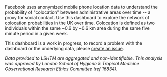 Facebook uses anonymized mobile phone location data to understand the probability of "colocation" between administrative areas over time -- a proxy for social contact. Use this dashboard to explore the network of colocation probabilities in the UK over time. Colocation is defined as two individuals within the same ~0.6 by ~0.6 km area during the same five minute period in a given week.

This dashboard is a work in progress, to record a problem with the dashboard or the underlying data, please [create an issue](https://github.com/hamishgibbs/colocation_dashboard/issues/new).

*Data provided to LSHTM are aggregated and non-identifiable. This analysis was approved by London School of Hygiene & Tropical Medicine Observational Research Ethics Committee (ref 16834).*